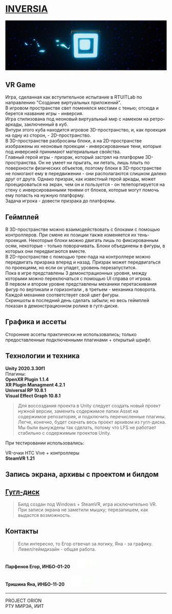 # **[INVERSIA](https://github.com/eiparfenov/InversiaAssets)**

![cube](readmeresources/cube.png)

## VR Game

Игра, сделанная как вступительное испытание в RTUITLab по направлению "Создание виртуальных приложений".  
В игровом пространстве свет поменялся местами с тенью; отсюда и берется название игры - инверсия.  
Игра стилизована под неоновый виртуальный мир с намеком на ретро-аркады, заключенный в куб.  
Внтури этого куба находится игровое 3D-пространство, и, как проекция на одну из сторон, - 2D-пространство.  
В 3D-пространстве разбросаны блоки, а на 2D-пространстве изображены их неоновые проекции - инверсированные тени, которые под инверсией принимают материальные свойства.  
Главный герой игры - призрак, который застрял на платформе 3D-пространства. Он не умеет ни прыгать, ни летать, лишь плыть по поверхности физических объектов, поэтому блоки в 3D-пространстве не помогают ему в передвижении - они располагаются слишком далеко друг от друга. Однако призрак, как известный герой аркады, может проецироваться на экран, чем он и пользуется - он телепортируется на стену с инверсированными тенями от блоков, которые могут помочь ему попасть на нужную платформу.  
Задача игрока - довести призрака до платформы.

## Геймплей

В 3D-пространстве можно взаимодействовать с блоками с помощью контроллеров. При смене их позиции также изменяется их тень-проекция. Некоторые блоки можно двигать лишь по фиксированным осям, некоторые - только поворачивать. Блоки объединены в фигуры, в которых они передвигаются вместе.  
В 2D-пространстве с помощью трек-пада на контроллере можно передвигать призрака вперед и назад. Призрак может передвигаться по проекциям, но если он упадет, уровень перезапустится.  
Пока в игре представлены 3 демонстрационных уровня, между которыми можно переключаться с помощью UI справа от игрока.  
В первом и втором уровне представлены механики перетаскивания фигур по вертикали и горизонтали , в третьем - механика поворота. Каждой механике соответствует свой цвет фигуры.  
Скриншоты в последний день сделать забыли; но весь геймплей показан в демонстрационном ролике в гугл-диске.  

## Графика и ассеты

Сторонние ассеты практически не использовались; только предоставленные подключенными плагинами + открытый шрифт.  

## Технологии и техника

**Unity 2020.3.30f1**  
Плагины:  
**OpenXR Plugin 1.1.4**  
**XR Plugin Managment 4.2.1**  
**Universal RP 10.8.1**  
**Visual Effect Graph 10.8.1**  
>Для воссоздания проекта в Unity следует создать новый проект нужной версии, заменить содержимое папки Asset на содержимое репозитория, и подключить перечисленные плагины. Легче, конечно, будет скачать весь проект архивом из гугл-диска. Мы были вынуждены так сделать, потому что LFS не работает стабильно с содержимым проектов Unity.


При тестировании использовались:  

VR-очки HTC Vive + контроллеры  
**SteamVR 1.21**  

## Запись экрана, архивы с проектом и билдом

## **[Гугл-диск](https://drive.google.com/drive/folders/1S3JETjcsjNniz6xjcXlpvom9BXt06pB5?usp=sharing)**
>Билд создан под Windows + SteamVR, игра исключительно VR. При записи экрана не заметили мышку; перезапишем, как выдастся возможность.

## Контакты
>Если интересно, то Егор отвечал за логику, Яна - за графику. Левел/геймдизайн - общая работа.
#### Парфенов Егор, ИНБО-01-20 &emsp; [![github](/readmeresources/github.png)][1]  [![vk](readmeresources/vk.png)][2]

#### Тришина Яна, ИНБО-11-20 &emsp; [![github](/readmeresources/github.png)][3]  [![vk](readmeresources/vk.png)][4]  
___
PROJECT ORION  
РТУ МИРЭА, ИИТ

[1]: https://github.com/eiparfenov
[2]: https://vk.com/eiparfenov
[3]: https://github.com/etoxotic
[4]: https://vk.com/etoxotic
